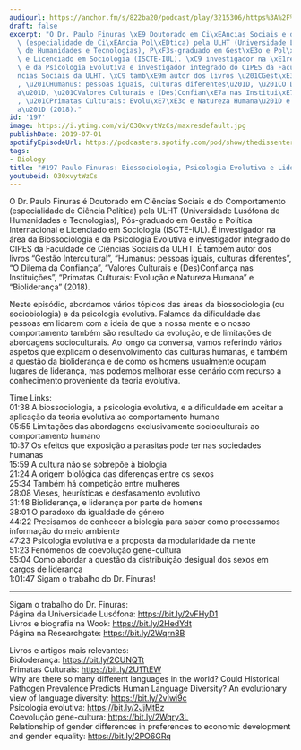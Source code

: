 ```yaml
---
audiourl: https://anchor.fm/s/822ba20/podcast/play/3215306/https%3A%2F%2Fd3ctxlq1ktw2nl.cloudfront.net%2Fproduction%2F2019-4-12%2F14623052-44100-2-dfcf8d5429eb.m4a
draft: false
excerpt: "O Dr. Paulo Finuras \xE9 Doutorado em Ci\xEAncias Sociais e do Comportamento\
  \ (especialidade de Ci\xEAncia Pol\xEDtica) pela ULHT (Universidade Lus\xF3fona\
  \ de Humanidades e Tecnologias), P\xF3s-graduado em Gest\xE3o e Pol\xEDtica Internacional\
  \ e Licenciado em Sociologia (ISCTE-IUL). \xC9 investigador na \xE1rea da Biossociologia\
  \ e da Psicologia Evolutiva e investigador integrado do CIPES da Faculdade de Ci\xEA\
  ncias Sociais da ULHT. \xC9 tamb\xE9m autor dos livros \u201CGest\xE3o Intercultural\u201D\
  , \u201CHumanus: pessoas iguais, culturas diferentes\u201D, \u201CO Dilema da Confian\xE7\
  a\u201D, \u201CValores Culturais e (Des)Confian\xE7a nas Institui\xE7\xF5es\u201D\
  , \u201CPrimatas Culturais: Evolu\xE7\xE3o e Natureza Humana\u201D e \u201CBiolideran\xE7\
  a\u201D (2018)."
id: '197'
image: https://i.ytimg.com/vi/O30xvytWzCs/maxresdefault.jpg
publishDate: 2019-07-01
spotifyEpisodeUrl: https://podcasters.spotify.com/pod/show/thedissenter/episodes/197-Paulo-Finuras-Biossociologia--Psicologia-Evolutiva-e-Liderana-e40kga
tags:
- Biology
title: "#197 Paulo Finuras: Biossociologia, Psicologia Evolutiva e Lideran\xE7a"
youtubeid: O30xvytWzCs
---
```

<div class="timelinks">

O Dr. Paulo Finuras é Doutorado em Ciências Sociais e do Comportamento (especialidade de Ciência Política) pela ULHT (Universidade Lusófona de Humanidades e Tecnologias), Pós-graduado em Gestão e Política Internacional e Licenciado em Sociologia (ISCTE-IUL). É investigador na área da Biossociologia e da Psicologia Evolutiva e investigador integrado do CIPES da Faculdade de Ciências Sociais da ULHT. É também autor dos livros “Gestão Intercultural”, “Humanus: pessoas iguais, culturas diferentes”, “O Dilema da Confiança”, “Valores Culturais e (Des)Confiança nas Instituições”, “Primatas Culturais: Evolução e Natureza Humana” e “Bioliderança” (2018).

Neste episódio, abordamos vários tópicos das áreas da biossociologia (ou sociobiologia) e da psicologia evolutiva. Falamos da dificuldade das pessoas em lidarem com a ideia de que a nossa mente e o nosso comportamento também são resultado da evolução, e de limitações de abordagens socioculturais. Ao longo da conversa, vamos referindo vários aspetos que explicam o desenvolvimento das culturas humanas, e também a questão da bioliderança e de como os homens usualmente ocupam lugares de liderança, mas podemos melhorar esse cenário com recurso a conhecimento proveniente da teoria evolutiva.

Time Links:  
<time>01:38</time> A biossociologia, a psicologia evolutiva, e a dificuldade em aceitar a aplicação da teoria evolutiva ao comportamento humano  
<time>05:55</time> Limitações das abordagens exclusivamente socioculturais ao comportamento humano                                                 
<time>10:37</time> Os efeitos que exposição a parasitas pode ter nas sociedades humanas                                               
<time>15:59</time> A cultura não se sobrepõe à biologia                                                  
<time>21:24</time> A origem biológica das diferenças entre os sexos                                               
<time>25:34</time> Também há competição entre mulheres                                                
<time>28:08</time> Vieses, heurísticas e desfasamento evolutivo  
<time>31:48</time> Bioliderança, e liderança por parte de homens  
<time>38:01</time> O paradoxo da igualdade de género  
<time>44:22</time> Precisamos de conhecer a biologia para saber como processamos informação do meio ambiente  
<time>47:23</time> Psicologia evolutiva e a proposta da modularidade da mente  
<time>51:23</time> Fenómenos de coevolução gene-cultura  
<time>55:04</time> Como abordar a questão da distribuição desigual dos sexos em cargos de liderança  
<time>1:01:47</time> Sigam o trabalho do Dr. Finuras!

---

Sigam o trabalho do Dr. Finuras:  
Página da Universidade Lusófona: https://bit.ly/2vFHyD1  
Livros e biografia na Wook: https://bit.ly/2HedYdt  
Página na Researchgate: https://bit.ly/2Wqrn8B

Livros e artigos mais relevantes:  
Bioloderança: https://bit.ly/2CUNQTt  
Primatas Culturais: https://bit.ly/2U1TtEW  
Why are there so many different languages in the world? Could Historical Pathogen Prevalence Predicts Human Language Diversity? An evolutionary view of language diversity: https://bit.ly/2vIwi9c  
Psicologia evolutiva: https://bit.ly/2JjMtBz  
Coevolução gene-cultura: https://bit.ly/2Wqry3L  
Relationship of gender differences in preferences to economic development and gender equality: https://bit.ly/2PO6GRq
</div>

